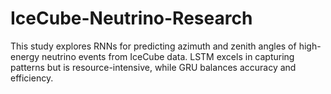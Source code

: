 # IceCube-Neutrino-Research
This study explores RNNs for predicting azimuth and zenith angles of high-energy neutrino events from IceCube data. LSTM excels in capturing patterns but is resource-intensive, while GRU balances accuracy and efficiency.
